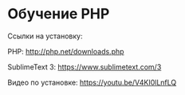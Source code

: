 # Обучение PHP

Ссылки на установку:

PHP: http://php.net/downloads.php

SublimeText 3: https://www.sublimetext.com/3

Видео по установке: https://youtu.be/V4KI0lLnfLQ
